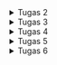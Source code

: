 <details>
<summary>Tugas 2</summary>

# Tugas 2 PBP
link hasil deploy aplikasi: https://catalogjocelyn.adaptable.app/

## Cara implementasi step-by-step
### Membuat sebuah proyek Django baru
Pertama-tama, saya memastikan bahwa Django telah terinstall sebelum memulai. Karena sudah terinstall, langkah selanjutnya yang saya lakukan adalah membuat direktori proyek dengan cara membuka terminal lalu memindahkan direktori di mana saya membuat proyek tugas 2 ini. Lalu, saya membuat direktori proyek ini dengan perintah `mkdir tugas_2`. Setelah itu, saya mengaktifkan virtual environment dengan perintah `env\Scripts\activate.bat`. Terakhir, saya membuat proyek Django bernama tugas_2 dengan perintah `django-admin startproject tugas_2 .`

### Membuat aplikasi dengan nama main pada proyek tersebut
Karena saya telah mengaktifkan virtual environment pada langkah sebelumnya, maka saya dapat langsung menjalankan perintah `python manage.py startapp main` untuk membuat aplikasi baru. Setelah perintah ini dijalankan, direktori baru dengan nama `main` yang berisi struktur awal aplikasi akan terbentuk. Selanjutnya, saya menambahkan `main` pada variabel `INSTALLED_APPS` yang berada pada berkas `settings.py` dalam direktori proyek `tugas_2` untuk mendaftarkan aplikasi ini ke dalam proyek tugas_2 ini.

### Melakukan routing pada proyek agar dapat menjalankan aplikasi main
Membuka berkas `urls.py` dalam direktori proyek tugas_2, lalu mengimpor fungsi `include` dari `django.urls`. Setelah itu, routing dilakukan dengan cara menambahkan `path('main/', include('main.urls'))`.

### Membuat model pada aplikasi main dengan nama Item dan memiliki atribut wajib
Aplikasi `main` menggunakan model bernama `Item` dan memiliki atribut `name` dengan tipe `CharField` , `amount` dengan tipe `IntegerField`, dan `description` dengan tipe `TextField`. Pertama-tama saya membuka berkas `models.py` pada direktori aplikasi `main`, lalu mengisi berkas dengan kode:
```
from django.db import models

class Item(models.Model):
    name = models.CharField(max_length=255)
    amount = models.IntegerField()
    description = models.TextField()
```
Setelah mendefinisikan model, saya melakukan migrasi dengan perintah `python manage.py makemigrations` dan menerapkan migrasi ke dalam basis data lokal dengan perintah `python manage.py migrate`.

### Membuat sebuah fungsi pada views.py untuk dikembalikan ke dalam sebuah template HTML yang menampilkan nama aplikasi serta nama dan kelas
Dalam berkas `views.py` pada aplikasi `main`, saya mengimpor fungsi `render` dari modul django.shortcuts dan membuat fungsi view (show_main) dengan parameter request dari user. Setelah itu, main.html akan di-render dan ditambahkan pula context pada pengembalian fungsi render yang dapat dimunculkan pada halaman HTML. Maka dari itu, setelahnya saya membuat berkas `main.html` dalam direktori `templates` di main. Kemudian, untuk memetakan data yang didapatkan ke dalam HTML untuk memetakan data template, saya menggunakan sintaks `{{ name }}` dan `{{ class }}` agar data yang terdapat pada konteks dapat dimapping ke halaman HTML tersebut. 

### Membuat sebuah routing pada urls.py aplikasi main untuk memetakan fungsi yang telah dibuat pada views.py
Pada awalnya, saya membuat berkas `urls.py` dalam direktori `main`. Setelah itu, mengimpor `path` dari `django.urls` dan fungsi `show_main` dari berkas `views` pada direktori `main`. Fungsi `show_main` akan digunakan sebagai tampilan yang akan muncul ketika mengakses URL. Lalu, pada variabel `urlpatterns` akan ditambahkan `path('', show_main, name='show_main')` untuk menjadikan tampilan ini sebagai tampilan default.

### Melakukan deployment ke Adaptable
Membuat aplikasi baru dengan klik `new app`, lalu buat aplikasi baru dengan menghubungkan dengan repository yang sudah dibuat sebelumnya. Setelah itu, saya memilih repository github `tugasPBP` dan branch `main` untuk dideploy. Selanjutnya, pilih `Python App Template` sebagai template deployment dan `PostgreSQL` sebagai tipe basis data yang akan digunakan. Kemudian, masukan versi Python sesuai spesifikasi dan masukkan perintah `python manage.py migrate && gunicorn shopping_list.wsgi` pada bagian `Start Command`. Kemudian, saya memasukkan nama `catalogjocelyn` sebagai nama aplikasi sekaligus nama domain situs web aplikasi yang saya buat. Kemudian, centang bagian `HTTP Listener on PORT` dan terakhir, klik `Deploy App` untuk memulai proses deployment.


## Buatlah bagan yang berisi request client ke web aplikasi berbasis Django beserta responnya dan jelaskan pada bagan tersebut kaitan antara urls.py, views.py, models.py, dan berkas html
![Alt text](image.png)

Ketika user atau client (web browser) mengirim request ke server melalui URL, Django akan mencocokan URL yang direquest dengan URL yang telah didefinisikan pada berkas `urls.py`. Kemudian, setiap URL akan dipetakan ke fungsi tertentu yang berada pada berkas `views.py` yang akan memanggil fungsi `view` untuk melakukan query terhadap database dengan memanggil objek pada `models.py`sebagai penghubung. Setelah itu,  fungsi view akan mengembalikan respons berupa format HTML, yang merupakan berkas HTML, dan hasil tersebut akan dirender oleh template yang akan menyajikan konten yang akan dilihat oleh user atau client.


## Jelaskan mengapa kita menggunakan virtual environment? Apakah kita tetap dapat membuat aplikasi web berbasis Django tanpa menggunakan virtual environment?
Virtual environment adalah sebuah wadah untuk mengisolasi dependensi proyek atau aplikasi sendiri-sendiri dan memastikan tidak ada konflik antara versi library atau package yang berbeda. Kita perlu menggunakan virtual environment untuk menjaga dependensi yang dibutuhkan oleh proyek atau aplikasi yang berbeda. Misalnya, jika proyek A memerlukan versi 1 dari library X dan proyek B memerlukan versi 2 dari library yang sama. Kita harus mengkondisikan environmentnya sesuai dengan proyek yang ingin kita kembangkan, maka virtual environment berperan di sini untuk dapat membuat dua environment terisolasi dengan versi library yang sesuai untuk masing-masing proyek. Intinya, Virtual environment ini juga berguna untuk memastikan kalau versi dari sebuah library yang digunakan di satu project tidak akan berubah apabila kita melakukan sebuah update di library yang sama di project lain-nya. 

Kita tetap dapat membuat aplikasi web berbasis Django tanpa menggunakan virtual environment. Namun, sangat disarankan menggunakan virtual environment untuk menghindari kekacauan pada satu proyek jika kita melakukan update library yang sama di proyek yang berbeda. Tetapi, jika aplikasi yang ingin dibuat hanya aplikasi yang ingin dibuat hanya aplikasi kecil yang hanya digunakan oleh diri sendiri dan mungkin untuk hanya untuk sementara, maka kita tidak terlalu membutuhkan penggunaan virtual environment.


## Jelaskan apakah itu MVC, MVT, MVVM dan perbedaan dari ketiganya
### MVC (Model-View-Controller)
MVC adalah pola atau konsep arsitektur yang memisahkan aplikasi dalam 3 komponen utama:
* Model: Model dalam MVC berperan untuk mengelola dan berhubungan langsung dengan database
* View: View dalam MVC berperan untuk menyajikan tampilan informasi kepada pengguna
* Controller: Controller pada MVC berperan untuk menghubungkan model dan view dalam setiap proses request dari user.

### MVT (Model-View-Template)
MVT adalah konsep arsitektur yang digunakan dalam kerangka kerja Django untuk pengembangan web.
* Model: Model dalam MVT bertanggung jawab atas logika bisnis dan mengatur data aplikasi. Ini mencakup definisi struktur data dan berinteraksi dengan database atau sumber data lainnya.
* View: View dalam MVT mengendalikan logika presentasi. Ini bertugas untuk menampilkan data dari Model kepada pengguna. Dalam Django, View juga dapat mengatur alur aplikasi dan mengatur tampilan yang akan digunakan.
* Template: Template adalah komponen unik dalam MVT. Komponen ini memisahkan tampilan HTML dari logika aplikasi. Template digunakan untuk merancang tampilan yang akan digunakan untuk menampilkan data dari Model. Template membuat Django sangat cocok untuk pengembangan web karena memungkinkan desainer web untuk bekerja dengan template HTML tanpa harus berurusan dengan kode Python.

### MVVM (Model-View-ViewModel)
Model-View-ViewModel (MVVM) adalah pola arsitektur perangkat lunak yang banyak digunakan dan dirancang khusus untuk menyederhanakan pemisahan masalah antara antarmuka pengguna (UI) dan logika yang mendasarinya. Pola ini memisahkan aplikasi menjadi tiga komponen utama:
* Model: Model dalam MVVM mengelola data dan logika bisnis, mirip dengan MVC dan MVT.
* View: View dalam MVVM menampilkan data kepada pengguna, seperti dalam MVC dan MVT.
* ViewModel: ViewModel adalah komponen unik dalam MVVM. Ini bertindak sebagai penghubung antara Model dan View. ViewModel menerima input dari View mengenai aktivitas pengguna, melakukan data binding dua arah (2-way data binding) antara Model dan View, dan mengubah format data dari Model agar sesuai dengan tampilan yang diperlukan. ViewModel memungkinkan tampilan yang sangat fleksibel dan dinamis.

### Perbedaan Ketiganya
* Dari Segi Penggunaan Umum
  * MVT umumnya digunakan dalam kerangka kerja web Python seperti Django.
  * MVC adalah pola arsitektur yang lebih umum digunakan dalam pengembangan perangkat lunak, tidak terbatas pada web.
  * MVVM umumnya digunakan dalam pengembangan aplikasi berbasis klien, terutama aplikasi web interaktif dan aplikasi seluler.
* Dari Segi Pemisahan Logika Presentasi
  * MVT memisahkan logika presentasi dari logika aplikasi dengan menggunakan Template.
  * MVC memisahkan logika presentasi dari logika aplikasi dengan menggunakan Controller.
  * MVVM memisahkan logika presentasi dari logika aplikasi dengan menggunakan ViewModel yang memungkinkan manipulasi data sebelum ditampilkan dalam View.
* Dari Segi Ketergantungan Alur Aplikasi
  * MVT dalam Django memiliki pengendalian alur aplikasi yang diatur oleh kerangka kerja secara internal, sedangkan MVC memerlukan Controller untuk mengendalikan alur aplikasi.
  * MVVM memiliki fleksibilitas tinggi dalam mengatur alur aplikasi melalui ViewModel yang dapat menghubungkan View dan Model, tetapi tidak memiliki komponen Controller yang eksplisit.
* Dari Segi Fleksibilitas Tampilan
  * MVVM mencapai tingkat fleksibilitas tampilan yang lebih tinggi melalui penggunaan ViewModel, di mana tampilan dapat dengan mudah diubah tanpa mengganggu Model atau data di baliknya.
  * MVT dan MVC memiliki cara yang lebih terbatas dalam mengelola tampilan.


</details>

<details>
<summary>Tugas 3</summary>

# Tugas 3 PBP
## Perbedaan antara form POST dan form GET dalam Django
* POST
  * Lebih aman karena data dikirimkan dalam badan permintaan HTTP sehingga data ini tidak terlihat di URL
  * Panjang string tidak dibatasi
  * Pengambilan variabel dengan request.POST.get
  * Pengiriman data tidak memengaruhi data di server (menambah atau mengubah data di database) sehingga sering digunakan untuk tindakan yang mengubah status, seperti menambahkan data baru
  * Karena keamanannya, sesuai digunakan untuk mengirim data-data penting seperti password
* GET
  * Kurang aman salah satunya karena data dikirimkan melalui URL sebagai query string sehingga berarti data tersebut akan terlihat langsung di URL, yang dapat dilihat oleh banyak pihak
  * Panjang string dibatasi hanya sampai 2047 karakter
  * Pengambilan variabel dengan request.POST.get
  * Pengiriman data umumnya digunakan untuk tindakan yang bersifat membaca dan tidak memengaruhi data di server. Dengan kata lain, mengambil data dari server tanpa memodifikasi data.
  * Karena sifatnya yang kurang aman, maka sesuai digunakan untuk mengirim data-data tidak penting 


## Perbedaan utama antara XML, JSON, dan HTML dalam konteks pengiriman data
XML (eXtensible Markup Language), JSON (JavaScript Object Notation), dan HTML (HyperText Markup Language) adalah tiga format yang umum digunakan untuk pengiriman data dalam konteks berbeda. Berikut adalah perbedaan utama antara ketiganya:

### Struktur dan Tujuan:
* XML (eXtensible Markup Language): XML adalah bahasa markup yang dirancang untuk menyimpan dan mengirim data terstruktur. Ini adalah format umum yang digunakan dalam pertukaran data antara aplikasi dan platform yang berbeda.
* JSON (JavaScript Object Notation): JSON adalah format pertukaran data yang ringan dan mudah dibaca yang digunakan terutama untuk pertukaran data antara aplikasi web dan server. Ini memiliki sintaksis yang lebih sederhana dan mudah digunakan oleh bahasa pemrograman modern.
* HTML (HyperText Markup Language): HTML adalah bahasa markup yang digunakan untuk membuat halaman web. Ini digunakan untuk menentukan struktur dan tampilan halaman web, bukan untuk pertukaran data dalam format mentah seperti XML dan JSON.

### Sintaksis:
* XML: XML menggunakan sintaksis yang ketat dengan tag yang dikelilingi oleh tanda kurung siku `<tag></tag>` dan mendefinisikan struktur data dengan jelas menggunakan Dokumen Tipe (DTD) atau Skema XML.
* JSON: JSON menggunakan sintaksis yang lebih ringkas dan sederhana. Data dalam JSON dibungkus dalam pasangan nama-nilai, yang dipisahkan oleh tanda titik dua (key: value). Ini membuatnya mudah dibaca oleh manusia dan mudah diproses oleh mesin.
* HTML: HTML juga memiliki sintaksisnya sendiri yang digunakan untuk menggambarkan elemen-elemen dalam halaman web, termasuk tag seperti `<p>, <div>, <a>, dll`.

### Tipe Data yang Didukung:
* XML: XML mendukung berbagai jenis tipe data, termasuk teks, angka, tanggal, dan tipe data yang didefinisikan oleh pengguna melalui skema XML.
* JSON: JSON mendukung tipe data dasar seperti string, angka, boolean, objek, array, dan nilai-nilai null.
* HTML: HTML tidak berfungsi sebagai format pertukaran data; sebaliknya, itu adalah bahasa yang digunakan untuk menggambarkan tampilan dan struktur halaman web.

### Penggunaan Umum:
* XML: XML digunakan pada banyak aplikasi web maupun mobile, yaitu untuk menyimpan dan mengirimkan data.
* JSON: JSON digunakan pada banyak aplikasi web modern maupun mobile, yaitu untuk menyimpan dan mengirimkan data. Sintaks JSON merupakan turunan dari Object JavaScript. Akan tetapi format JSON berbentuk text, sehingga kode untuk membaca dan membuat JSON banyak terdapat di banyak bahasa pemrograman.
* HTML: HTML digunakan untuk membuat halaman web dan menggambarkan struktur dan konten halaman.

### Pemrosesan:
* XML: Parsing XML memerlukan lebih banyak upaya karena sintaksis yang lebih rumit.
* JSON:  Parsing JSON lebih mudah dan lebih cepat karena sintaksis yang sederhana.
* HTML: Parsing HTML digunakan untuk merender halaman web dan memerlukan pemrosesan yang berbeda dari XML atau JSON.

### Kecepatan:
* XML: XML seringkali lebih lambat dalam pertukaran data dibandingkan dengan JSON atau HTML. Ini karena XML memiliki sintaksis yang lebih kompleks, dan parsing XML memerlukan lebih banyak waktu dan sumber daya.
* JSON: JSON umumnya lebih cepat dalam pertukaran data dibandingkan dengan XML karena sintaksis yang lebih sederhana dan mudah diproses.
* HTML:  HTML digunakan untuk membuat tampilan dan struktur halaman web, bukan untuk pertukaran data dalam format mentah seperti XML atau JSON. Kecepatan dalam konteks HTML terutama terkait dengan bagaimana halaman web itu sendiri dirancang dan diunggah oleh server ke klien.


## Alasan JSON sering digunakan dalam pertukaran data antara aplikasi web modern
Alasan utamanya adalah terkait dengan keringanan, kesederhanaan, dan kompatibilitasnya.
* Keringanan (Lightweight):
  * JSON adalah format data yang sangat ringan. Ini berarti bahwa data dalam format JSON memiliki ukuran file yang kecil sehingga memungkinkan untuk ditransmisikan melalui jaringan dengan cepat dan efisien.
  * Keringanan ini mengurangi beban bandwidth dan waktu yang dibutuhkan untuk mengirim data JSON antara aplikasi web, yang merupakan aspek kunci dalam kinerja dan responsivitas aplikasi modern.
  * Pengolahan JSON juga memerlukan sedikit sumber daya komputasi sehingga aplikasi yang memproses data JSON dapat berjalan dengan cepat dan efisien.

* Kesederhanaan (Simplicity):
  * JSON didesain dengan sederhana dan mudah dibaca oleh manusia. Data dalam JSON diatur dalam pasangan "nama-nilai" yang jelas dan intuitif, menjadikannya format data yang mudah dimengerti oleh developer dan bahkan oleh manusia yang melihatnya.
  * Kesederhanaan ini membuat JSON cocok untuk pertukaran data yang perlu dianalisis atau dimodifikasi oleh manusia dan juga memudahkan pengembang dalam mengelola dan memahami data yang digunakan dalam aplikasi.

* Kompatibilitas:
  * JSON sangat kompatibel dengan berbagai bahasa pemrograman. Hampir semua bahasa pemrograman modern memiliki dukungan untuk mengurai dan menghasilkan data JSON yang memungkinkan aplikasi yang ditulis dalam bahasa yang berbeda-beda untuk berkomunikasi dengan mudah melalui JSON.
  * Selain itu, JSON adalah format yang sangat kompatibel dengan JavaScript, yang adalah bahasa pemrograman yang sangat umum digunakan dalam pengembangan web. Ini membuat JSON menjadi pilihan yang ideal untuk pengembangan aplikasi web di mana JavaScript digunakan di sisi klien.


## Pengimplementasian checklist di atas secara step-by-step
### Membuat input form untuk menambahkan objek model pada app sebelumnya
Untuk membuat input form, kita perlu membuat berkas baru bernama `forms.py` pada direktori `main`. Pertama-tama kita dapat mengimport `ModelForm` dari `django.forms` dan `Item` dari `main.models`. Langkah selanjutnya adalah membuat Class Formulir berdasarkan nama yang diinginkan dan kelas ini merupakan turunan dari `ModelForm`. Selanjutnya, kita dapat menentukan model yang digunakan oleh form, misalnya pada tugas kali ini atribut dalam item yang disertakan dalam form adalah `name, amount, description`. Lalu, kita akan melakukan import `HttpResponseRedirect`, `ItemForm`, dan `reverse` pada berkas `views.py` dalam direktori `main`. Dalam berkas ini pula, kita akan membuat fungsi baru bernama `create_item` yang digunakan untuk menghasilkan formulir yang dapat menambahkan data item secara otomatis ketika disubmit dari form. Contoh penerapan fungsi `create_item` adalah sebagai berikut:
```
def create_item(request):
    form = ItemForm(request.POST or None)

    if form.is_valid() and request.method == "POST":
        form.save()
        return HttpResponseRedirect(reverse('main:show_main'))

    context = {'form': form}
    return render(request, "create_item.html", context)
```

Pada fungsi `show_main` dalam `views.py` perlu ditambahkan fungsi `items = Item.objects.all()` untuk mengambil seluruh objek Item yang tersimpan dalam database. Selanjutnya, fungsi `show_main` dan `create_item` tersebut diimport pada `urls.py` sehingga dapat diakses dengan menambahkan path url ke dalam `urlspatterns` pada `urls.py` di `main`. Setelah itu, perlu membuat berkas HTML bernama `create_item.html` pada `main/templates` untuk menampilkan halaman form. Terakhir, kita dapat menggunakan `main.html` untuk menampilkan data produk yang telah diinput serta tombol yang akan menuju ke halaman form.

### Menambahkan 5 fungsi views untuk melihat objek yang sudah ditambahkan dalam format HTML, XML, JSON, XML by ID, dan JSON by ID
Langkah yang perlu dilakukan adalah dengan membuka berkas `views.py` pada folder main dan meng-import `HttpResponse` dan `Serializer`, lalu membuat 5 fungsi berbeda untuk melihat objek dengan kelima format yang menerima parameter request (request dan id untuk format XML by ID dan JSON by ID) dan dalam fungsi tersebut terdapat variabel yang digunakan untuk menampung hasil query seluruh data yang ada pada `Item`. Untuk format XML by ID dan JSON by ID, hasil query seluruh data pada `Item` di-filter berdasarkan idnya. Fungsi tersebut akan me-return HttpResponse yang berisi parameter data hasil query yang sudah diserialisasi menjadi kelima format tersebut serta parameter `content_type="application/[namaformat]”`. 
```
def show_main(request):
    items = Item.objects.all()
    
    context = {
        'name': 'Jocelyn',
        'class': 'PBP D',
        'items': items,
        'item_count': items.count(),  # Menambah item_count ke dalam konteks
    }

    return render(request, "main.html", context)

def show_xml(request):
    data = Item.objects.all()
    return HttpResponse(serializers.serialize("xml", data), content_type="application/xml")

def show_json(request):
    data = Item.objects.all()
    return HttpResponse(serializers.serialize("json", data), content_type="application/json")

def show_xml_by_id(request, id):
    data = Item.objects.filter(pk=id)
    return HttpResponse(serializers.serialize("xml", data), content_type="application/xml")

def show_json_by_id(request, id):
    data = Item.objects.filter(pk=id)
    return HttpResponse(serializers.serialize("json", data), content_type="application/json")

```

### Membuat routing URL untuk masing-masing views yang telah ditambahkan pada poin 2
Setelah membuat kelima fungsi tersebut, pada berkas `urls.py` di folder main akan ditambahkan import terhadap fungsi-fungsi yang tadi telah dibuat pada `views.py`. Selanjutnya, untuk mengakses fungsi yang telah di-import tadi ditambahkan path url ke dalam `urlpatterns`.
```
from django.urls import path
from main.views import show_main, create_item, show_xml, show_json, show_xml_by_id, show_json_by_id 

app_name = 'main'

urlpatterns = [
    path('', show_main, name='show_main'),
    path('create-item', create_item, name='create_item'),
    path('xml/', show_xml, name='show_xml'), 
    path('json/', show_json, name='show_json'), 
    path('xml/<int:id>/', show_xml_by_id, name='show_xml_by_id'),
    path('json/<int:id>/', show_json_by_id, name='show_json_by_id'),
]
```


## Screenshot hasil akses URL pada Postman
### HTML
![Alt text](image-10.png)
![Alt text](image-11.png)

### XML
![Alt text](image-5.png)

### JSON
![Alt text](image-4.png)

### XML by ID
![Alt text](image-7.png)

### JSON by ID
![Alt text](image-8.png)


</details>

<details>
<summary>Tugas 4</summary>

# Tugas 4 PBP
## Apa itu Django UserCreationForm, dan jelaskan apa kelebihan dan kekurangannya?
UserCreationForm adalah salah satu bentuk dari built-in forms dari Django yang dirancang khusus untuk membuat dan mendaftarkan pengguna baru dalam aplikasi web yang dibangun menggunakan Django. Django UserCreationForm menyediakan serangkaian bidang dan validasi bawaan yang memudahkan penggunaan proses pendaftaran pengguna dalam aplikasi yang dibuat sehingga pengguna baru dapat mendaftar dengan mudah di situs web kita tanpa harus menulis kode dari awal.
* Kelebihan
  * Mudah dalam Penggunaan: UserCreationForm sudah memiliki bidang standar yang umumnya digunakan dalam pendaftaran pengguna seperti username dan password. Hal ini membuatnya mudah digunakan tanpa perlu menulis kode form dari awal.
  * Validasi Otomatis: Form ini memiliki validasi otomatis untuk memastikan data yang dimasukkan oleh pengguna sesuai dengan aturan yang ditentukan, seperti memeriksa apakah username sudah digunakan atau password memiliki tingkat keamanan yang cukup.
  * Kustomisasi: Kita dapat menyesuaikan UserCreationForm sesuai kebutuhan aplikasi dengan menambahkan atau menghapus bidang atau  membuat subclass untuk mengubah perilakunya.
* Kekurangan
  * Desain Tampilan Terbatas: UserCreationForm tidak memiliki tampilan atau antarmuka pengguna yang sudah dibuat, jadi jika ingin membuat tampilan lebih menarik, kita perlu membuat tampilan pendaftaran pengguna sendiri yang membutuhkan waktu dan usaha tambahan.


## Apa perbedaan antara autentikasi dan otorisasi dalam konteks Django, dan mengapa keduanya penting?
Autentikasi adalah proses verifikasi pengguna yang hendak mengakses sebuah sumber daya web (sistem, server, dan lain sebagainya). Autentikasi biasanya melibatkan validasi terhadap kredensial pengguna, seperti nama pengguna dan password. Autentikasi penting untuk melindungi informasi sensitif dan mencegah akses yang tidak sah ke akun pengguna. Sedangkan otorisasi adalah proses identifikasi apakah pengguna memiliki akses terhadap suatu sumber daya atau tidak. Maka dari itu, autentikasi dilakukan sebelum otorisasi. Keduanya penting karena kombinasi autentikasi dan otorisasi memungkinkan pemilik sumber daya untuk mengelola tingkat keamanan dan akses dalam aplikasi kita, mengontrol siapa yang dapat melakukan apa, dan melindungi data dan sumber daya dari akses yang tidak sah.


## Apa itu cookies dalam konteks aplikasi web, dan bagaimana Django menggunakan cookies untuk mengelola data sesi pengguna?
Cookie adalah sejumlah kecil informasi yang dikirim oleh server web ke browser dan kemudian dikirim kembali oleh browser pada page request selanjutnya. Cookie bersifat sementara. Cookie digunakan dalam konteks aplikasi web untuk menyimpan informasi di sisi klien (pada perangkat pengguna) yang dapat digunakan oleh server web untuk mengenali dan mengidentifikasi pengguna kembali saat mereka berinteraksi dengan situs atau aplikasi yang sama. Cookie dapat digunakan untuk berbagai tujuan, salah satunya adalah mengelola data sesi pengguna. 

Ketika pengguna pertama kali berinteraksi dengan aplikasi web Django, server akan mengirimkan cookie ke browser pengguna melalui header HTTP. Cookie ini berisi informasi yang digunakan oleh server untuk mengenali dan mengelola sesi pengguna. Cookie yang dikirimkan oleh server mengandung informasi seperti ID sesi pengguna. ID ini menghubungkan browser pengguna dengan data sesi yang disimpan di server, yang biasanya disimpan dalam database, cache, atau tempat penyimpanan lainnya. Browser pengguna menyimpan cookie ini, dan setiap kali pengguna membuat permintaan berikutnya ke aplikasi web yang sama, cookie tersebut akan disertakan dalam header permintaan HTTP. Ini memungkinkan server untuk mengidentifikasi pengguna berdasarkan ID sesi yang disimpan dalam cookie. Cookie memiliki beberapa atribut, termasuk nama dan nilai (data yang disimpan), domain website, path pada domain tersebut, tanggal kedaluwarsa, ukuran cookie, dan lainnya.


## Apakah penggunaan cookies aman secara default dalam pengembangan web, atau apakah ada risiko potensial yang harus diwaspadai?
Karena cookies disimpan di sisi klien, keamanan sepenuhnya tergantung pada tindakan pengguna. Cookies dapat dengan mudah dilihat oleh pengguna melalui peramban web mereka, sehingga data sensitif sebaiknya tidak disimpan di dalamnya. Karena sifat terbuka cookies, mereka bisa disalin dan direplikasi dengan mudah, meningkatkan risiko serangan yang dikenal sebagai "cookie stealing" yang dapat digunakan untuk menipu server dengan relatif mudah.


## Pengimplementasian checklist di atas secara step-by-step
### Membuat Halaman Registrasi
Kita akan membuat template html dengan nama `register.html` dan pada berkas ini kita isi dengan kode untuk tampilan halaman pendaftaran pengguna. Kurang lebih implementasinya adalah sebagai berikut
```
{% extends 'base.html' %}

{% block meta %}
    <title>Register</title>
{% endblock meta %}

{% block content %}  

<div class = "login">
    
    <h1>Register</h1>  

        <form method="POST" >  
            {% csrf_token %}  
            <table>  
                {{ form.as_table }}  
                <tr>  
                    <td></td>
                    <td><input type="submit" name="submit" value="Daftar"/></td>  
                </tr>  
            </table>  
        </form>

    {% if messages %}  
        <ul>   
            {% for message in messages %}  
                <li>{{ message }}</li>  
                {% endfor %}  
        </ul>   
    {% endif %}

</div>  

{% endblock content %}
```

### Membuat Halaman Login
Pada Django, template login form tidak tersedia sehingga kita perlu mengimplementasikannya sendiri. Berikut adalah contoh isi berkas `login.html` yang saya gunakan:
```
{% extends 'base.html' %}

{% block meta %}
    <title>Login</title>
{% endblock meta %}

{% block content %}

<div class = "login">

    <h1>Login</h1>

    <form method="POST" action="">
        {% csrf_token %}
        <table>
            <tr>
                <td>Username: </td>
                <td><input type="text" name="username" placeholder="Username" class="form-control"></td>
            </tr>
                    
            <tr>
                <td>Password: </td>
                <td><input type="password" name="password" placeholder="Password" class="form-control"></td>
            </tr>

            <tr>
                <td></td>
                <td><input class="btn login_btn" type="submit" value="Login"></td>
            </tr>
        </table>
    </form>

    {% if messages %}
        <ul>
            {% for message in messages %}
                <li>{{ message }}</li>
            {% endfor %}
        </ul>
    {% endif %}     
        
    Don't have an account yet? <a href="{% url 'main:register' %}">Register Now</a>

</div>

{% endblock content %}
```
Pada `views.py`, kita akan mengimplementasian autentikasi pengguna berdasarkan username dan password yang diterima dari request yang dikirim pengguna saat login. Kita dapat menggunakan interface Django `authenticate` untuk mengimplementasikannya. Berikut adalah fungsi login yang saya gunakan
```
def login_user(request):
    if request.method == 'POST':
        username = request.POST.get('username')
        password = request.POST.get('password')
        user = authenticate(request, username=username, password=password)
        if user is not None:
            login(request, user)
            return redirect('main:show_main')
        else:
            messages.info(request, 'Sorry, incorrect username or password. Please try again.')
    context = {}
    return render(request, 'login.html', context)
```
Setelah itu, kita ingin membatasi agar hanya user yang login yang dapat mengakses halaman utama. Caranya adalah dengan menggunakan decorator `login_required`. Misalnya seperti ini
```
@login_required(login_url='/login')
def main(request: HttpRequest):
    ...
```

### Membuat Fungsi Logout
Membuat fitur logout dengan pertama-tama membuat tombol `Logout` pada berkas `main.html`. Berikut adalah contoh implementasinya
```
...
<a href="{% url 'main:logout' %}">
    <button>
        Logout
    </button>
</a>
...
```
Selanjutnya, kita membuat fungsi logout yang akan akhiri sesi pengguna yang saat ini masuk dan menghapus cookie dengan nama `last_login` dari respons yang akan dikirimkan ke browser pengguna dan mengarahkan pengguna ke halaman login setelah berhasil logout. Berikut contoh implementasinya
```
def logout_user(request):
    logout(request)
    response = HttpResponseRedirect(reverse('main:login'))
    response.delete_cookie('last_login')
    return response
```

### Menghubungkan Models dengan User
Untuk menghubungkan Models dengan User, kita perlu menggunakan `ForeignKey` agar sebuah produk diasosiasikan hanya dengan seorang user. Implementasinya adalah sebagai berikut
```
class Item(models.Model):
    user = models.ForeignKey(User, on_delete=models.CASCADE)
    ...
```
Selanjutnya, kita perlu mengassign user terkait saat pembuatan object item. Implementasinya pada fungsi `create_item` adalah sebagai berikut
```
def create_item(request):
    form = ItemForm(request.POST or None)

    if form.is_valid() and request.method == "POST":
        item = form.save(commit=False)
        item.user = request.user
        item.save()
        return HttpResponseRedirect(reverse('main:show_main'))

    context = {'form': form}
    return render(request, "create_item.html", context)
```
Dan untuk menampilkan objek item yang terasosiasikan dengan pengguna yang sedang login, kita perlu menyaring seluruh objek dan hanya mengambil `Item` di mana field `user` terisi dengan objek `User` yang sama dengan pengguna yang sedang login. Implementasinya adalah sebagai berikut
```
def show_main(request):
    items = Item.objects.filter(user=request.user)
    ...
```


### Membuat Cookie Informasi Last Login
Kita mengambil nilai cookie dengan menambahkan `last_login = request.COOKIES['last_login']` pada `context`. Implementasi cookie informasi last login kurang lebih implementasinya sebagai berikut 
```
def login_user(request):
    if request.method == 'POST':
        username = request.POST.get('username')
        password = request.POST.get('password')
        user = authenticate(request, username=username, password=password)
        
        if user is not None:
            login(request, user)
            response = HttpResponseRedirect(reverse("main:show_main")) 
            response.set_cookie('last_login', str(datetime.datetime.now()))
            return response
        else:
            messages.info(request, 'Sorry, incorrect username or password. Please try again.')
            ...
```


### Bonus: button tambah, button kurang, button hapus
Pertama-tama kita perlu menambahkan button tambah, button kurang, dan button hapus pada berkas `main.html`. Implementasinya adalah sebagai berikut
```
<td align="center">
    <div style="display: inline-block;">
        <form method="post" action="{% url 'main:add_amount' item.id %}">
            {% csrf_token %}
            <button type="submit">Tambah</button>
        </form>
    </div>
    <div style="display: inline-block;">
        <form method="post" action="{% url 'main:min_amount' item.id %}">
            {% csrf_token %}
            <button type="submit">Kurang</button>
        </form>
    </div>
    <div style="display: inline-block;">
        <form method="post" action="{% url 'main:remove_item' item.id %}">
            {% csrf_token %}
            <button type="submit">Hapus</button>
        </form>
    </div>
</td>
```
Button tersebut akan mengarah ke fungsi `add_amount`, `min_amount`, dan `remove_item` dengan parameter request dan id. Id adalah id item yang akan diubah. Berikut adalah implementasi fungsi `add_amount`, `min_amount`, dan `remove_item`.
```
@login_required(login_url='/login')
def add_amount(request, id):
    if request.method == 'POST':
        item = Item.objects.filter(user=request.user, pk=id).first()
        if item:
            item.amount += 1
            item.save()
    return redirect('main:show_main')

@login_required(login_url='/login')
def min_amount(request, id):
    if request.method == 'POST':
        item = Item.objects.filter(user=request.user, pk=id).first()
        if item:
            if (item.amount == 0):
                item.amount == 0
            else:
                item.amount -= 1
            item.save()
    return redirect('main:show_main')

@login_required(login_url='/login')
def remove_item(request, id):
    if request.method == 'POST':
        item = Item.objects.filter(user=request.user, pk=id).first()
        if item:
            item.delete()
    return redirect('main:show_main')
```

</details>


<details>
<summary>Tugas 5</summary>

# Tugas 5 PBP
## Jelaskan bagaimana cara kamu mengimplementasikan checklist di atas secara step-by-step (bukan hanya sekadar mengikuti tutorial).
Untuk mengimplementasikan kustomisasi pada tugas kali ini, saya menggunakan framework Bootstrap.
## Halaman Login
![Alt text](image-17.png)
Pada halaman login, saya menggunakan class `login-container`, `card`, `card-header`, dan lain sebagainya. Untuk mengkustomisasi warna header, letak, padding, border, dan lainnya, saya mendefinisikannya dalam tag `<style>`seperti berikut ini:
```
<style>
    body, html {
        height: 100%;
        margin: 0;
        background-color: #f0f0f0;
        display: flex;
        justify-content: center;
        align-items: center;
    }

    .login-container {
        width: 50vw;
        height: 100vh
        max-width: 100%; 
        padding: 20px;
        border-radius: 10px;
        background-color: #ffffff;
        box-shadow: 0 0 10px rgba(0, 0, 0, 0.1);
    }

    .card-header {
        font-size: 1.5em;
    }

</style>
```
Lalu, saya juga menambahkan icon login untuk membuatnya lebih menarik dengan sintaks berikut `<img src="{% static 'img/logo_login.png' %}" alt="Logo Login" width="100" height="100"/>`

## Halaman Register
![Alt text](image-16.png)
Pada halaman register, secara garis besar, saya mengkustomisasinya dengan mengatur peletakan container dan pewarnaan header. Saya mengkreasikannya dengan mendefinisikannya dalam tag `<style>`seperti berikut ini:
```
<style>
    body, html {
        height: 100%;
        margin: 0;
        background-color: #f0f0f0;
        display: flex;
        justify-content: center;
        align-items: center;
    }
    .card-header {
        font-size: 1.5em;
    }
</style>
```

## Halaman Main
![Alt text](image-15.png)
Pada halaman daftar inventori, saya membuat beberapa class. Misalnya ada class container, card, header-color, card-header, dan sebagainya. Saya melakukan kustomisasi dengan mendefinisikannya dalam tag `<style>`seperti berikut ini:
```
<style>    
    .header-color {
        background-color: #007bff;
        color: white;
    }

    .card-header {
        font-size: 1.5em;
    }
    
    .card {
        margin-top: 50px;
        box-shadow: 0 4px 8px 0 rgba(0,0,0,0.2);
        transition: 0.3s;
    }
    
</style>
```
Lalu, untuk mengkreasikan button `Tambah`, saya menambahkan sintaks `class="btn btn-success`, untuk button `Kurang` dengan sintaks `class="btn btn-warning"`, dan untuk button `Hapus` dengan sintaks `btn btn-danger`.

## Halaman Tambah Inventori
![Alt text](image-14.png)
Pada halaman tambah inventori, saya mengkustomisasinya dengan memberikan warna pada header card, menyesuaikan letaknya, serta mengatur margin. Untuk mengatur tata letak elemen pada halaman, saya menggunakan class `container`, `row`, dan `col-md-6`.


## Jelaskan manfaat dari setiap element selector dan kapan waktu yang tepat untuk menggunakannya
1. Element Selector
Selector elemen digunakan untuk memilih semua elemen yang memiliki tag HTML tertentu, cocok untuk memberikan gaya umum pada elemen tersebut di seluruh halaman web. Contoh:
```
p {
    color: blue;
}
```
2. ID Selector
ID Selector memungkinkan developer memilih elemen dengan atribut `id` tertentu di dalam HTML sehingga cocok penerapan gaya atau fungsionalitas khusus pada elemen tertentu di halaman web. Contoh:
```
#header {
    font-size: 24px;
}
```
3. Class Selector
Class Selector memungkinkan developer untuk memilih elemen-elemen yang memiliki atribut `class` tertentu di dalam HTML sehingga ideal untuk memilih elemen tertentu yang memiliki karakteristik atau fungsi yang sama, memungkinkan penerapan gaya yang seragam pada elemen-elemen tersebut. Contoh:
```
.button {
    background-color: green;
}
```


## Jelaskan HTML5 Tag yang kamu ketahui.
* `<div>`: Elemen blok umum yang digunakan untuk mengelompokkan elemen-elemen HTML dan menerapkan CSS atau skrip ke kelompok tersebut.
* `<img>`: Menyisipkan gambar ke dalam halaman web.
* `<audio>`: Menyisipkan file audio ke dalam halaman web.
* `<canvas>`: Memungkinkan gambar dan grafik untuk digambar melalui JavaScript.
* `<video>`: Menyisipkan video ke dalam halaman web.


## Jelaskan perbedaan antara margin dan padding.
Margin adalah area kosong di sisi luar dari elemen HTML. Margin berfungsi untuk mengatur jarak antara suatu elemen dengan elemen lainnya pada HTML. Sedangkan padding merupakan ruang kosong yang berada pada sisi dalam sebuah elemen HTML. Padding berfungsi untuk memberikan jarak antara sebuah elemen dan elemen lainnya yang berada di dalam tag tersebut. Berikut adalah ilustrasi perbedaannya.
![Alt text](image-12.png)


## Jelaskan perbedaan antara framework CSS Tailwind dan Bootstrap. Kapan sebaiknya kita menggunakan Bootstrap daripada Tailwind, dan sebaliknya?
Perbedaan utama antara framework Tailwind dan Bootstrap terletak pada pendekatan yang digunakan. Tailwind bukanlah kit UI yang sudah jadi dan siap pakai, berbeda dengan Bootstrap yang sudah memiliki template khusus. 

Maka dari itu, Bootstrap adalah pilihan ideal jika website diperlukan dalam waktu cepat dan ingin mengejar efisiensi waktu. Dengan komponen-komponen siap pakai dan desain bawaan yang responsif, Bootstrap memungkinkan pengembangan cepat tanpa kehilangan kualitas sehingga sangat efektif ketika proyek website memiliki batas waktu yang ketat dan memerlukan antarmuka yang terlihat baik dengan waktu implementasi yang singkat.

Sementara itu, Tailwind menawarkan fleksibilitas yang tinggi, akan tetapi membutuhkan waktu lebih lama untuk menggunakannya dengan maksimal. Hal ini karena pengembang perlu membangun antarmuka dari nol dengan menggabungkan kelas-kelas utilitas yang mungkin memerlukan lebih banyak waktu daripada menggunakan Bootstrap. Namun, dalam jangka panjang, Tailwind memungkinkan pengembang membuat desain yang lebih kreatif dan unik sesuai kebutuhan proyek.


</details> 


<details>
<summary>Tugas 6</summary>

# Tugas 6
## Jelaskan perbedaan antara asynchronous programming dengan synchronous programming
Dalam synchronous programming, tugas-tugas dieksekusi secara berurutan, satu per satu. Ketika sebuah tugas dimulai, program akan menunggu tugas tersebut selesai sebelum melanjutkan ke tugas berikutnya. Proses ini disebut blocking, karena program terhenti atau "diblokir" saat menunggu tugas selesai. Sedangkan pada asynchronous programming, tugas-tugas dieksekusi secara independen tanpa menunggu tugas sebelumnya selesai sehingga memungkinkan program untuk melanjutkan eksekusi dan menanggapi peristiwa-peristiwa lainnya selama tugas-tugas asinkron berjalan.


## Dalam penerapan JavaScript dan AJAX, terdapat penerapan paradigma event-driven programming. Jelaskan maksud dari paradigma tersebut dan sebutkan salah satu contoh penerapannya pada tugas ini
Event-driven adalah paradigma pemrograman di mana alur eksekusi program ditentukan oleh peristiwa atau "events". Dalam konteks web development dengan JavaScript dan AJAX, event-driven programming sangat umum digunakan. Di sini, program merespons peristiwa-peristiwa seperti klik mouse, input pengguna, atau respons dari server, dan mengeksekusi tindakan-tindakan tertentu berdasarkan peristiwa tersebut. Salah satu penerapannya pada tugas ini adalah button `Add Item` yang ketika kita memencet button tersebut, item yang didaftarkan pengguna akan masuk ke database dan ditampilkan pada halaman. Item tersebut akan masuk ke database dan ditampilkan pada halaman ketika user menekan button `Add Item`.


## Jelaskan penerapan asynchronous programming pada AJAX
AJAX merupakan singkatan dari Asynchronous JavaScript and XML, suatu teknik dalam pengembangan web yang memungkinkan aplikasi web berinteraksi dengan server tanpa harus memuat ulang seluruh halaman. Dengan AJAX, aplikasi web dapat mengirim dan menerima data dari server secara asynchronous, yang berarti operasi-operasi tersebut dapat terjadi di latar belakang tanpa mengganggu tampilan atau interaksi pengguna pada halaman web. Hal ini memungkinkan penggunaan aplikasi web yang lebih dinamis dan responsif, karena informasi dapat diperbarui atau ditampilkan secara real-time tanpa harus mereload halaman secara keseluruhan.


## Bandingkanlah teknologi Fetch API serta librari jQuery dan tuliskan pendapat kamu teknologi manakah yang lebih baik untuk digunakan
Fetch API dan jQuery AJAX adalah dua teknologi yang digunakan untuk melakukan permintaan HTTP secara asinkron dalam pengembangan web. Keduanya memiliki kelebihan dan kekurangan masing-masing. 

Fetch API adalah bagian dari JavaScript modern yang menyediakan cara yang bersih dan efisien untuk mengelola permintaan HTTP menggunakan Promise. Selain itu, Fetch API bekerja tanpa memerlukan library eksternal tambahan sehingga dapat mengurangi beban aplikasi dan meningkatkan kinerja karena tidak ada overhead yang terkait dengan memuat library seperti jQuery.

Di sisi lain, jQuery adalah library JavaScript yang telah ada sejak lama dan diketahui kompatibilitas lintas browser yang kuat. Ini membuat jQuery bisa berguna jika harus mendukung lintas browser. jQuery juga memiliki berbagai plugin yang memperluas fungsionalitasnya, membuatnya cocok untuk pengembangan proyek-proyek kecil hingga menengah tanpa memerlukan pengetahuan mendalam tentang JavaScript.

Dalam menentukan teknologi yang lebih baik digunakan, keputusan tergantung pada kebutuhan proyek dan preferensi pengembang. Untuk proyek-proyek besar dan kompleks yang memerlukan performa tinggi dan pemeliharaan kode yang baik, Fetch API adalah pilihan yang lebih baik karena merupakan bagian dari JavaScript native sehingga dapat mengurangi ketergantungan pada library eksternal. Namun, untuk proyek-proyek kecil, prototipe, atau aplikasi yang membutuhkan pengembangan cepat dengan fokus pada interaktivitas dan kompatibilitas lintas browser, jQuery adalah pilihan yang lebih sesuai berkat kemudahan penggunaannya..


## Jelaskan bagaimana cara kamu mengimplementasikan checklist di atas secara step-by-step (bukan hanya sekadar mengikuti tutorial)
### 1. Mengubah implementasi halaman daftar item menggunakan card
Pertama-tama, saya mengubah tampilan halaman daftar item menjadi menggunakan card dengan menggunakan sintaks `<div id="item_card" class="row"></div>`.

### 2. Menambahkan AJAX GET
Menambahkan AJAX GET dengan menambahkan kode berikut dalam tag `script` pada berkas `main.html`:
```
async function getItems() {
        return fetch("{% url 'main:get_item_json' %}").then((res) => res.json());
    }

    async function refreshItems() {
        const items = await getItems();
        const itemCard = document.getElementById("item_card");
        itemCard.innerHTML = ""; // Kosongkan elemen sebelum menambahkan kartu

        items.forEach((item) => {
            const card = document.createElement("div");
            card.className = "col-md-4 mb-3";

            card.innerHTML = `
                <div class="card">
                    <div class="card-body">
                        <h5 class="card-title">${item.fields.name}</h5>
                        <p class="card-text">Amount: ${item.fields.amount}</p>
                        <p class="card-text">Description: ${item.fields.description}</p>
                        <p class="card-text">Date Added: ${item.fields.date_added}</p>
                        <div class="card-footer">
                            <a href="add_amount/${item.pk}" class="btn btn-success btn-sm">Tambah</a>
                            <a href="min_amount/${item.pk}" class="btn btn-warning btn-sm">Kurang</a>
                            <button data-id="${item.pk}" class="btn btn-danger btn-sm" onclick="deleteItem(this.getAttribute('data-id'))">Delete</button>
                        </div>
                    </div>
                </div>
            `;

            itemCard.appendChild(card);
        });
    }
```
fungsi getItems() akan dijalankan dalam refreshItems() saat pertama kali halaman dimuat dan akan dipanggil setiap kali refreshItems() dijalankan.

### 3. Menambahkan AJAX POST
Pertama-tama, akan dibuat tombol yang akan membuka modal form untuk menambahkan item. Ketika tombol tersebut dipencet, kita bisa mengisi item yang ingin kita tampilkan ke halaman daftar item. Setelah mengisi semua data yang diperlukan, kita dapat memencet button Add Product yang ketika diklik, akan memanggil fungsi addItem yang melakukan fetch pada semua data pada form. Selanjutnya, perlu ditambahkan fungsi `addItem` pada script dalam berkas `main.html`. Kurang lebih implementasinya seperti ini:
```
function addItem() {
        fetch("{% url 'main:add_item_ajax' %}", {
            method: "POST",
            body: new FormData(document.querySelector('#form'))
        }).then(refreshItems);

        document.getElementById("form").reset();
        return false;
    }

    document.getElementById("button_add").onclick = addItem;
```
Pada fungsi `addItem` terdapat pemanggilan fungsi `refreshItems` yang berfungsi merefresh daftar item terbaru setelah berhasil menambahkan item.

Selanjutnya, jangan lupa untuk membuat path pada berkas `urls.py` yang akan mengarahkan ke fungsi add_item_ajax pada views
```
path('create-ajax/', add_item_ajax, name='add_item_ajax'),
```

Jangan lupa juga untuk menambah function `add_item_ajax` pada berkas `views.py`
```
@csrf_exempt
def add_item_ajax(request):
    if request.method == 'POST':
        name = request.POST.get("name")
        amount = request.POST.get("amount")
        description = request.POST.get("description")
        user = request.user

        new_product = Item(name=name, amount=amount, description=description, user=user)
        new_product.save()
        
        response_data = {
            'id': new_product.id,
            'name': new_product.name,
            'amount': new_product.amount,
            'description': new_product.description,
            'date_added': new_product.date_added.strftime("%Y-%m-%d %H:%M:%S")
        }


        return HttpResponse(b"CREATED", status=201)

    return HttpResponseNotFound()
``` 

### 4. Menambahkan AJAX DELETE
Menambahkan fungsi delete pada item berdasarkan ID. Tambahkan fungsi berikut pada script di berkas `main.html`:
```
async function deleteItem(itemId) {
        const deleteUrl = `{% url 'main:delete_item_ajax' item_id=999 %}`.replace('999', itemId);
        console.log(itemId);
        try {
            const response = await fetch(deleteUrl, {
                method: 'DELETE',
                headers: {
                    'X-CSRFToken': '{{ csrf_token }}'
                }
            }).then(refreshItems)
            
        } catch (error) {
            console.error('Error:', error);
        }
    }
```
Selanjutnya, jangan lupa untuk membuat path yang mengarah ke fungsi delete_item_ajax pada views
```
path('delete-item-ajax/<int:item_id>/', delete_item_ajax, name='delete_item_ajax'),
```

Jangan lupa juga untuk menambah function delete_item_ajax pada view.py
```
@csrf_exempt
def delete_item_ajax(request, item_id):
    if request.method == 'DELETE':
        item = Item.objects.get(id=item_id)
        item.delete()
        return HttpResponse({'status': 'DELETED'}, status=200)
```
</details>